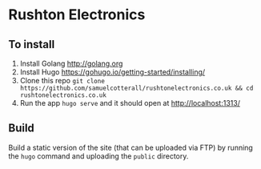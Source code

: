 # Rushton Electronics

## To install

1. Install Golang <http://golang.org>
2. Install Hugo https://gohugo.io/getting-started/installing/
3. Clone this repo `git clone https://github.com/samuelcotterall/rushtonelectronics.co.uk && cd rushtonelectronics.co.uk`
4. Run the app `hugo serve` and it should open at <http://localhost:1313/>

## Build

Build a static version of the site (that can be uploaded via FTP) by running the `hugo` command and uploading the `public` directory.
